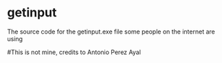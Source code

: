 # getinput

The source code for the getinput.exe file some people on the internet are using

#This is not mine, credits to Antonio Perez Ayal
